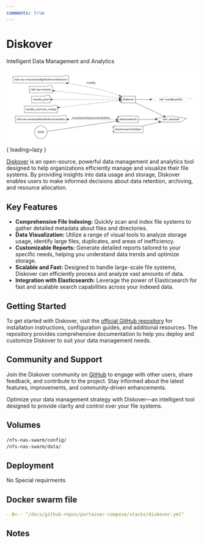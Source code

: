 ```yaml
---
comments: true
---
```


# Diskover

Intelligent Data Management and Analytics

![diskover diagram](../assets/diagrams/diskover.png){ loading=lazy }

[Diskover](https://github.com/shirosaidev/diskover) is an open-source, powerful data management and analytics tool designed to help organizations efficiently manage and visualize their file systems. By providing insights into data usage and storage, Diskover enables users to make informed decisions about data retention, archiving, and resource allocation.

## Key Features

- **Comprehensive File Indexing:** Quickly scan and index file systems to gather detailed metadata about files and directories.
- **Data Visualization:** Utilize a range of visual tools to analyze storage usage, identify large files, duplicates, and areas of inefficiency.
- **Customizable Reports:** Generate detailed reports tailored to your specific needs, helping you understand data trends and optimize storage.
- **Scalable and Fast:** Designed to handle large-scale file systems, Diskover can efficiently process and analyze vast amounts of data.
- **Integration with Elasticsearch:** Leverage the power of Elasticsearch for fast and scalable search capabilities across your indexed data.

## Getting Started

To get started with Diskover, visit the [official GitHub repository](https://github.com/shirosaidev/diskover) for installation instructions, configuration guides, and additional resources. The repository provides comprehensive documentation to help you deploy and customize Diskover to suit your data management needs.

## Community and Support

Join the Diskover community on [GitHub](https://github.com/shirosaidev/diskover) to engage with other users, share feedback, and contribute to the project. Stay informed about the latest features, improvements, and community-driven enhancements.

Optimize your data management strategy with Diskover—an intelligent tool designed to provide clarity and control over your file systems.


## Volumes

```bash
/nfs-nas-swarm/config/
/nfs-nas-swarm/data/
```

## Deployment
No Special requirments

## Docker swarm file
``` yaml linenums="1" 
--8<-- "/docs/github-repos/portainer-compose/stacks/diskover.yml"
```

## Notes

